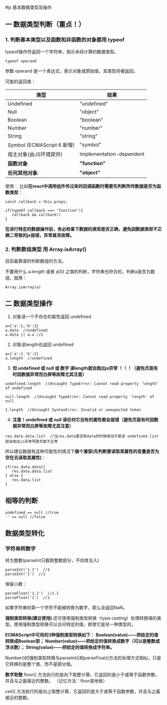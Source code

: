 #js 基本数据类型及操作

## 一 数据类型判断（重点！）
### 1. 判断基本类型以及函数和非函数的对象都用 typeof
typeof操作符返回一个字符串，指示未经计算的数据类型。



```
typeof operand

```


参数
operand 是一个表达式，表示对象或原始值，其类型将被返回。

可能的返回值：

| 类型 | 结果 |
| -- | -- |
| Undefined |	"undefined" |
| Null | "object" |
| Boolean | "boolean" |
| Number | "number" |
| String | "string" |
| Symbol (ECMAScript 6 新增) |	"symbol" |
| 宿主对象(由JS环境提供) |	Implementation-dependent|
| **函数对象** | **"function"** | 
| **任何其他对象**   | **"object"** |

使用：
比如**在react中调用组件传过来的回调函数时需要先判断所传数据是否为函数类型**：



```
const callback = this.props;

if(typeOf callback === 'function'){
   callback && callback()
}
```

**在进行特定的数据操作前，务必检查下数据的类型是否正确，避免因数据类型不正确二导致的js报错，异常甚至故障。**

### 2. 判断数组类型 用 Array.isArray()

目前最靠谱的判断数组的方法。

不要用什么 a.length 或者 a[0] 之类的判断，字符串也符合的，判断a是否为数组，就用：

```
Array.isArray(a)
```


## 二 数据类型操作
1. 对象读一个不存在的属性返回 undefined

```
a={'a':1,'b':2}
a.data  //undefined
a.data || a.a //1
```

2. 对象读length也返回 undefined

```
a={'a':1,'b':2}
a.length  //undefined
```

3. **但 undefined 或 null 或 数字 读length就会跑出js异常 ！！！（避免页面有时因数据异常而白屏等故障尤其注意）**

```
undefined.length  //Uncaught TypeError: Cannot read property 'length' of undefined

null.length  //Uncaught TypeError: Cannot read property 'length' of null

1.length  //Uncaught SyntaxError: Invalid or unexpected token
```
4. **注意！undefined 或 null 读任何它没有的属性都会报错（避免页面有时因数据异常而白屏等故障尤其注意）**

```
res.data.data.list  //当res.data里没有data的时候相当于是读 undefined.list 就会抛出js异常导致页面不正常
```

所以建议数据有这种可能性的情况下**做个兼容(先判断要读取某属性的变量是否为空在去读取其属性)**：

```
if(res.data.data){
   res.data.data.list
} else {
   res.data.list
}

```

## 相等的判断



```
undefined == null //true
'' == null //false
```



## 数据类型转化


### 字符串转数字


转为整数(parseInt只截取整数部分，不四舍五入)
```
parseInt('1.1')  //1
parseInt('1')  //1
```

保留小数：
```
parseFloat('1.1')  //1.1
parseFloat('1')  //1

```

如果字符串的第一个字符不能被转换为数字，那么会返回NaN。

**强制类型转换(建议使用)**
还可使用强制类型转换（type casting）处理转换值的类型。使用强制类型转换可以访问特定的值，即使它是另一种类型的。

**ECMAScript中可用的3种强制类型转换如下：
Boolean(value)——把给定的值转换成Boolean型；
Number(value)——把给定的值转换成数字（可以是整数或浮点数）；
String(value)——把给定的值转换成字符串。**


Number()的强制类型转换与parseInt()和parseFloat()方法的处理方式相似，只是它转换的是整个值，而不是部分值。

**数字取整**
floor() 方法执行的是向下取整计算，它返回的是小于或等于函数参数，并且与之最接近的整数。 （记忆方法：floor是地板）

ceil() 方法执行的是向上取整计算，它返回的是大于或等于函数参数，并且与之最接近的整数。




